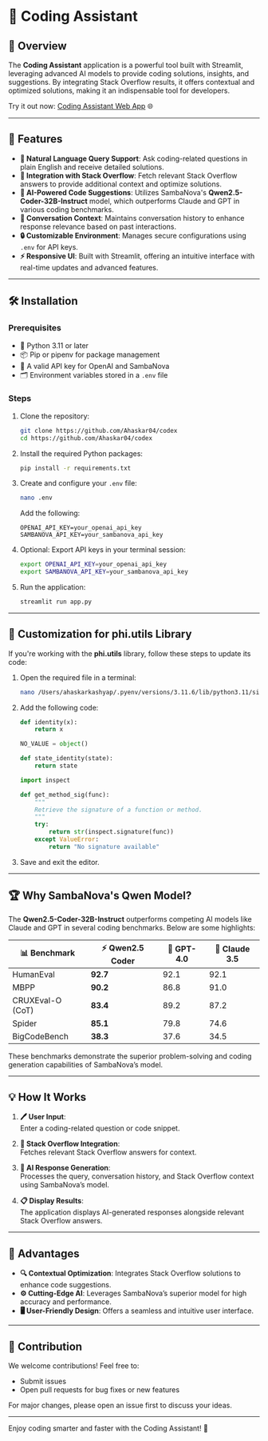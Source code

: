 # 🚀 Coding Assistant

## 📝 Overview

The **Coding Assistant** application is a powerful tool built with Streamlit, leveraging advanced AI models to provide coding solutions, insights, and suggestions. By integrating Stack Overflow results, it offers contextual and optimized solutions, making it an indispensable tool for developers.

Try it out now: [Coding Assistant Web App](https://stackflow.streamlit.app/) 🌐

---

## 🌟 Features

- **💬 Natural Language Query Support**: Ask coding-related questions in plain English and receive detailed solutions.
- **🔗 Integration with Stack Overflow**: Fetch relevant Stack Overflow answers to provide additional context and optimize solutions.
- **🤖 AI-Powered Code Suggestions**: Utilizes SambaNova's **Qwen2.5-Coder-32B-Instruct** model, which outperforms Claude and GPT in various coding benchmarks.
- **📜 Conversation Context**: Maintains conversation history to enhance response relevance based on past interactions.
- **🔒 Customizable Environment**: Manages secure configurations using `.env` for API keys.
- **⚡ Responsive UI**: Built with Streamlit, offering an intuitive interface with real-time updates and advanced features.

---

## 🛠️ Installation

### Prerequisites
- 🐍 Python 3.11 or later
- 📦 Pip or pipenv for package management
- 🔑 A valid API key for OpenAI and SambaNova
- 🗂️ Environment variables stored in a `.env` file

### Steps
1. Clone the repository:
   ```bash
   git clone https://github.com/Ahaskar04/codex
   cd https://github.com/Ahaskar04/codex
   ```

2. Install the required Python packages:
   ```bash
   pip install -r requirements.txt
   ```

3. Create and configure your `.env` file:
   ```bash
   nano .env
   ```
   Add the following:
   ```
   OPENAI_API_KEY=your_openai_api_key
   SAMBANOVA_API_KEY=your_sambanova_api_key
   ```

4. Optional: Export API keys in your terminal session:
   ```bash
   export OPENAI_API_KEY=your_openai_api_key
   export SAMBANOVA_API_KEY=your_sambanova_api_key
   ```

5. Run the application:
   ```bash
   streamlit run app.py
   ```

---

## 🔧 Customization for phi.utils Library

If you're working with the **phi.utils** library, follow these steps to update its code:

1. Open the required file in a terminal:
   ```bash
   nano /Users/ahaskarkashyap/.pyenv/versions/3.11.6/lib/python3.11/site-packages/phi/utils/__init__.py
   ```

2. Add the following code:
   ```python
   def identity(x):
       return x

   NO_VALUE = object()

   def state_identity(state):
       return state

   import inspect

   def get_method_sig(func):
       """
       Retrieve the signature of a function or method.
       """
       try:
           return str(inspect.signature(func))
       except ValueError:
           return "No signature available"
   ```

3. Save and exit the editor.

---

## 🏆 Why SambaNova's Qwen Model?

The **Qwen2.5-Coder-32B-Instruct** outperforms competing AI models like Claude and GPT in several coding benchmarks. Below are some highlights:

| 📊 Benchmark         | ⚡ Qwen2.5 Coder | 🤖 GPT-4.0 | 🤖 Claude 3.5 |
|--------------------|---------------|---------|------------|
| HumanEval         | **92.7**      | 92.1    | 92.1       |
| MBPP              | **90.2**      | 86.8    | 91.0       |
| CRUXEval-O (CoT)  | **83.4**      | 89.2    | 87.2       |
| Spider            | **85.1**      | 79.8    | 74.6       |
| BigCodeBench      | **38.3**      | 37.6    | 34.5       |

These benchmarks demonstrate the superior problem-solving and coding generation capabilities of SambaNova’s model.

---

## 💡 How It Works

1. **🖊️ User Input**:  
   Enter a coding-related question or code snippet.

2. **🔗 Stack Overflow Integration**:  
   Fetches relevant Stack Overflow answers for context.

3. **🤖 AI Response Generation**:  
   Processes the query, conversation history, and Stack Overflow context using SambaNova’s model.

4. **📋 Display Results**:  
   The application displays AI-generated responses alongside relevant Stack Overflow answers.

---

## 🎯 Advantages

- **🔍 Contextual Optimization**: Integrates Stack Overflow solutions to enhance code suggestions.
- **⚙️ Cutting-Edge AI**: Leverages SambaNova’s superior model for high accuracy and performance.
- **🖥️ User-Friendly Design**: Offers a seamless and intuitive user interface.

---

## 🤝 Contribution

We welcome contributions! Feel free to:
- Submit issues
- Open pull requests for bug fixes or new features

For major changes, please open an issue first to discuss your ideas.

---

Enjoy coding smarter and faster with the Coding Assistant! 🎉
